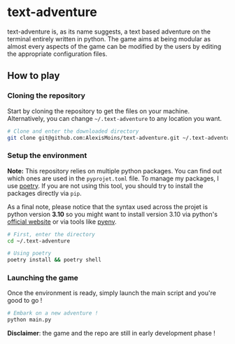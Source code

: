 # text-adventure

text-adventure is, as its name suggests, a text based adventure on the terminal entirely written in python. The game aims at being modular as almost every aspects of the game can be modified by the users by editing the appropriate configuration files.

## How to play

### Cloning the repository

Start by cloning the repository to get the files on your machine. Alternatively, you can change `~/.text-adventure` to any location you want.

```bash
# Clone and enter the downloaded directory
git clone git@github.com:AlexisMoins/text-adventure.git ~/.text-adventure
```

### Setup the environment

**Note:** This repository relies on multiple python packages. You can find out which ones are used in the `pyprojet.toml` file. To manage my packages, I use [poetry](https://python-poetry.org). If you are not using this tool, you should try to install the packages directly via `pip`.  

As a final note, please notice that the syntax used across the projet is python version **3.10** so you might want to install version 3.10 via python's [official website](https://www.python.org) or via tools like [pyenv](https://github.com/pyenv/pyenv).

```bash
# First, enter the directory
cd ~/.text-adventure

# Using poetry
poetry install && poetry shell
```

### Launching the game

Once the environment is ready, simply launch the main script and you're good to go !

```bash
# Embark on a new adventure !
python main.py
```

**Disclaimer**: the game and the repo are still in early development phase !
